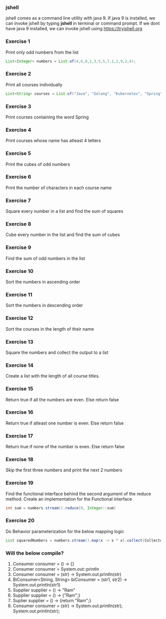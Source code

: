 ### jshell
jshell comes as a command line utility with java 9. If java 9 is installed, we can invoke jshell by typing **jshell** in terminal or command prompt. If we dont have java 9 installed, we can invoke jshell using https://tryjshell.org

### Exercise 1
Print only odd numbers from the list
```java
List<Integer> numbers = List.of(4,6,8,1,3,5,5,7,1,2,9,2,4);
```

### Exercise 2
Print all courses individually
```java
List<String> courses = List.of("Java", "Golang", "Kubernetes", "Spring", "Spring Boot");
```

### Exercise 3
Print courses containing the word Spring

### Exercise 4
Print courses whose name has atleast 4 letters

### Exercise 5
Print the cubes of odd numbers

### Exercise 6
Print the number of characters in each course name

### Exercise 7
Square every number in a list and find the sum of squares

### Exercise 8
Cube every number in the list and find the sum of cubes

### Exercise 9
Find the sum of odd numbers in the list

### Exercise 10
Sort the numbers in ascending order

### Exercise 11
Sort the numbers in descending order

### Exercise 12
Sort the courses in the length of their name

### Exercise 13
Square the numbers and collect the output to a list

### Exercise 14
Create a list with the length of all course titles. 

### Exercise 15
Return true if all the numbers are even. Else return false

### Exercise 16
Return true if atleast one number is even. Else return false

### Exercise 17
Return true if none of the number is even. Else return false

### Exercise 18
Skip the first three numbers and print the next 2 numbers

### Exercise 19
Find the functional interface behind the second argument of the reduce method. Create an implementation for the Functional interface
```java
int sum = numbers.stream().reduce(0, Integer::sum)
```
### Exercise 20
Do Behavior parameterization for the below mapping logic
```java
List squaredNumbers = numbers.stream().map(x -> x * x).collect(Collectors.toList())
```

### Will the below compile?
1. Consumer<String> consumer = () -> {}
2. Consumer<String> consumer = System.out::println
3. Consumer<String> consumer = (str) -> System.out.println(str)
4. BiConsumer<String, String> biConsumer = (str1, str2) -> System.out.println(str1)
5. Supplier<String> supplier = () -> "Ram"
6. Supplier<String> supplier = () -> {"Ram";}
7. Suplier<String> supplier = () -> {return "Ram";}
8. Consumer<String> consumer = (str) -> System.out.println(str); System.out.println(str);

